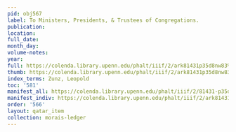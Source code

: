 ```yaml
---
pid: obj567
label: To Ministers, Presidents, & Trustees of Congregations.
publication:
location:
full_date:
month_day:
volume-notes:
year:
full: https://colenda.library.upenn.edu/phalt/iiif/2/ark81431p35d8nw83%2FSHA256E-s6167536--428063d024801f309c4e0273f21058cd2cea7945ded25253d4934864a94f8bce.jpeg/full/3500,/0/default.jpg
thumb: https://colenda.library.upenn.edu/phalt/iiif/2/ark81431p35d8nw83%2FSHA256E-s6167536--428063d024801f309c4e0273f21058cd2cea7945ded25253d4934864a94f8bce.jpeg/full/!200,200/0/default.jpg
index_terms: Zunz, Leopold
toc: '581'
manifest_all: https://colenda.library.upenn.edu/phalt/iiif/2/81431-p35d8nw83/manifest
manifest_indiv: https://colenda.library.upenn.edu/phalt/iiif/2/ark81431p35d8nw83%2FSHA256E-s6167536--428063d024801f309c4e0273f21058cd2cea7945ded25253d4934864a94f8bce.jpeg
order: '566'
layout: qatar_item
collection: morais-ledger
---
```

